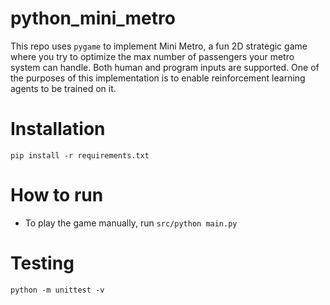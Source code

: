 # python_mini_metro
This repo uses `pygame` to implement Mini Metro, a fun 2D strategic game where you try to optimize the max number of passengers your metro system can handle. Both human and program inputs are supported. One of the purposes of this implementation is to enable reinforcement learning agents to be trained on it.

# Installation
`pip install -r requirements.txt` 

# How to run
* To play the game manually, run `src/python main.py`

# Testing
`python -m unittest -v`
